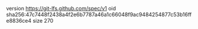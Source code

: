 version https://git-lfs.github.com/spec/v1
oid sha256:47c7448f2438a4f2e6b7787a46a1c66048f9ac9484254877c53b16ffe8836ce4
size 270
